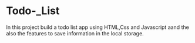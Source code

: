 # Todo-_List
In this project build a todo list app using HTML,Css and Javascript aand the also the features to save information in the local storage.
